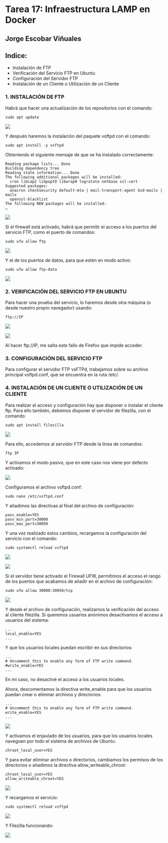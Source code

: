 # Tarea 17: Infraestructura LAMP en Docker

  ## Jorge Escobar Viñuales

  ## Indice:
 - Instalación de FTP
 - Verificación del Servicio FTP en Ubuntu
 - Configuración del Servidor FTP
 - Instalación de un Cliente o Utilización de un Cliente

 ### 1. INSTALACIÓN DE FTP

Habrá que hacer una actualización de los repositorios con el comando:

    sudo apt update

![](https://github.com/Jorgeev27/GIT/blob/main/img/Tarea%2022%20-%20Instalaci%C3%B3n%20de%20FTP%20en%20Linux/FTP%201.png)

Y después haremos la instalación del paquete vsftpd con el comando:

    sudo apt install -y vsftpd

Obteniendo el siguiente mensaje de que se ha instalado correctamente:

    Reading package lists... Done
    Building dependency tree       
    Reading state information... Done
    The following additional packages will be installed:
      cron libcap2 libpopt0 libwrap0 logrotate netbase ssl-cert
    Suggested packages:
      anacron checksecurity default-mta | mail-transport-agent bsd-mailx | mailx
      openssl-blacklist
    The following NEW packages will be installed:
    …


![](https://github.com/Jorgeev27/GIT/blob/main/img/Tarea%2022%20-%20Instalaci%C3%B3n%20de%20FTP%20en%20Linux/FTP%202.png)

Si el firewall está activado, habrá que permitir el acceso a los puertos del servicio FTP, como el puerto de comandos:

    sudo ufw allow ftp


![](https://github.com/Jorgeev27/GIT/blob/main/img/Tarea%2022%20-%20Instalaci%C3%B3n%20de%20FTP%20en%20Linux/FTP%203.png)

Y el de los puertos de datos, para que estén en modo activo:

    sudo ufw allow ftp-data

![](https://github.com/Jorgeev27/GIT/blob/main/img/Tarea%2022%20-%20Instalaci%C3%B3n%20de%20FTP%20en%20Linux/FTP%204.png)

 ### 2. VERIFICACIÓN DEL SERVICIO FTP EN UBUNTU

Para hacer una prueba del servicio, lo haremos desde otra máquina (o desde nuestro propio navegador) usando:

    ftp://IP


![](https://github.com/Jorgeev27/GIT/blob/main/img/Tarea%2022%20-%20Instalaci%C3%B3n%20de%20FTP%20en%20Linux/FTP%205.png)


![](https://github.com/Jorgeev27/GIT/blob/main/img/Tarea%2022%20-%20Instalaci%C3%B3n%20de%20FTP%20en%20Linux/FTP%206.png)

Al hacer ftp://IP, me salta este fallo de Firefox que impide acceder.


 ### 3. CONFIGURACIÓN DEL SERVICIO FTP

Para configurar el servidor FTP vsFTPd, trabajamos sobre su archivo principal vsftpd.conf, que se encuentra en la ruta /etc/.


 ### 4. INSTALACIÓN DE UN CLIENTE O UTILIZACIÓN DE UN CLIENTE

Para realizar el acceso y configuración hay que disponer o instalar el cliente ftp. Para ello también, debemos disponer el servidor de filezilla, con el comando:

    sudo apt install filezilla


![](https://github.com/Jorgeev27/GIT/blob/main/img/Tarea%2022%20-%20Instalaci%C3%B3n%20de%20FTP%20en%20Linux/FTP%207.png)

Para ello, accedemos al servidor FTP desde la línea de comandos:

    ftp IP

Y activamos el modo pasivo, que en este caso nos viene por defecto activado:


![](https://github.com/Jorgeev27/GIT/blob/main/img/Tarea%2022%20-%20Instalaci%C3%B3n%20de%20FTP%20en%20Linux/FTP%208.png)

Configuramos el archivo vsftpd.conf:

    sudo nano /etc/vsftpd.conf

Y añadimos las directivas al final del archivo de configuración:

    pasv_enable=YES
    pasv_min_port=30000
    pasv_max_port=30050

Y una vez realizado estos cambios, recargamos la configuración del servicio con el comando:

    sudo systemctl reload vsftpd


![](https://github.com/Jorgeev27/GIT/blob/main/img/Tarea%2022%20-%20Instalaci%C3%B3n%20de%20FTP%20en%20Linux/FTP%209.png)


![](https://github.com/Jorgeev27/GIT/blob/main/img/Tarea%2022%20-%20Instalaci%C3%B3n%20de%20FTP%20en%20Linux/FTP%2010.png)

Si el servidor tiene activado el Firewall UFW, permitimos el acceso el rango de los puertos que acabamos de añadir en el archivo de configuración:

    sudo ufw allow 30000:30050/tcp


![](https://github.com/Jorgeev27/GIT/blob/main/img/Tarea%2022%20-%20Instalaci%C3%B3n%20de%20FTP%20en%20Linux/FTP%2011.png)

Y desde el archivo de configuración, realizamos la verificación del acceso al cliente filezilla. Si queremos usuarios anónimos desactivamos el acceso a usuarios del sistema:

    ...
    local_enable=YES
    ...

Y que los usuarios locales puedan escribir en sus directorios:

    ...
    # Uncomment this to enable any form of FTP write command.
    #write_enable=YES
    ...

En mi caso, no desactivé el acceso a los usuarios locales.

Ahora, descomentamos la directiva write_enable para que los usuarios puedan crear o eliminar archivos y directorios:

    ...
    # Uncomment this to enable any form of FTP write command.
    write_enable=YES
    ...


![](https://github.com/Jorgeev27/GIT/blob/main/img/Tarea%2022%20-%20Instalaci%C3%B3n%20de%20FTP%20en%20Linux/FTP%2012.png)

Y activamos el enjaulado de los usuarios, para que los usuarios locales naveguen por todo el sistema de archivos de Ubuntu:

    chroot_local_user=YES

Y para evitar eliminar archivos o directorios, cambiamos los permisos de los directorios o añadimos la directiva allow_writeable_chroot:

    chroot_local_user=YES
    allow_writeable_chroot=YES


![](https://github.com/Jorgeev27/GIT/blob/main/img/Tarea%2022%20-%20Instalaci%C3%B3n%20de%20FTP%20en%20Linux/FTP%2013.png)

Y recargamos el servicio:

    sudo systemctl reload vsftpd


![](https://github.com/Jorgeev27/GIT/blob/main/img/Tarea%2022%20-%20Instalaci%C3%B3n%20de%20FTP%20en%20Linux/FTP%2014.png)

Y Filezilla funcionando:


![](https://github.com/Jorgeev27/GIT/blob/main/img/Tarea%2022%20-%20Instalaci%C3%B3n%20de%20FTP%20en%20Linux/FTP%2015.png)
